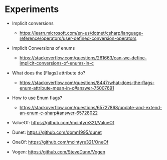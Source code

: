 # Experiments

- Implicit conversions
    - https://learn.microsoft.com/en-us/dotnet/csharp/language-reference/operators/user-defined-conversion-operators

- Implicit Conversions of enums
    - https://stackoverflow.com/questions/261663/can-we-define-implicit-conversions-of-enums-in-c


- What does the [Flags] attribute do?
    - https://stackoverflow.com/questions/8447/what-does-the-flags-enum-attribute-mean-in-c#answer-75007691

- How to use Enum flags?
    - https://stackoverflow.com/questions/65727868/update-and-extend-an-enum-c-sharp#answer-65728022

- ValueOf: https://github.com/mcintyre321/ValueOf


- Dunet: https://github.com/domn1995/dunet
- OneOf: https://github.com/mcintyre321/OneOf
- Vogen: https://github.com/SteveDunn/Vogen